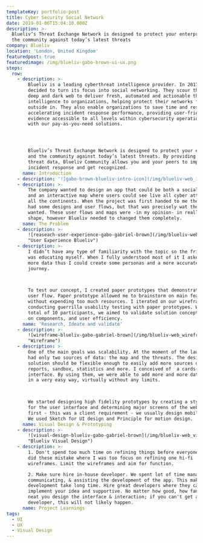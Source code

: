 ```yaml
---
templateKey: portfolio-post
title: Cyber Security Social Network
date: 2019-01-06T15:04:10.000Z
description: >-
  Blueliv’s Threat Exchange Network is designed to protect your enterprise and
  the community against today’s latest threats
company: Blueliv
location: 'London, United Kingdom'
featuredpost: true
featuredimage: /img/blueliv-gabo-brown-ui-ux.png
steps:
  row:
    - description: >-
        Blueliv is a leading cyberthreat intelligence provider. In 2017 they
        decided to turn its focus into social networking. They scour the open,
        deep and dark web to deliver fresh, automated and actionable threat
        intelligence to organizations, helping protect their networks from the
        outside in. They also enable organizations to save time and resources by
        accelerating incident response performance, providing user-friendly
        evidence accessible to all levels within cybersecurity operations teams
        with our pay-as-you-need solutions.




        Blueliv’s Threat Exchange Network is designed to protect your enterprise
        and the community against today’s latest threats. By providing expert
        threat data, Blueliv Community allows you and your peers to improve
        incident response and get recognized.
      name: Introduction
    - description: '![gabo-brown-blueliv-intro-icon](/img/blueliv-web_intro.png "intro")'
    - description: >-
        The company wanted to design an app that could be both a social network
        and an interactive map where users could see live all cyber attacks in
        all the continents. When the project was first handed to me they already
        had some designs and user flows, but that was precisely wat they DID NOT
        wanted. These user flows and maps were -in my opinion- in really good
        shape, however Blueliv needed to changed them completely.
      name: The Problem
    - description: >-
        ![reaseach-user-experience-gabo-gabriel-brown](/img/blueliv-web_solving-the-problem.png
        "User Experience Blueliv")
    - description: >-
        I didn’t have any type of familiarity with the topic so the frist step
        was educating myself. When I fully understood most of it I asked them
        more data thus I could create some personas and a more accurate user
        journey.

         

        To test our concept, I created paper prototypes that demonstrate key
        user flow. Paper prototype allowed me to brainstorm on main features
        without expending too much resources. I iterated on our wireframe by
        conducting guerrilla usability testing with paper prototypes. With the
        total of 10 participants, we aimed to validate solution concept, clarity
        on components, and user efficiency.
      name: 'Research, Ideate and validate'
    - description: >-
        ![wireframe-blueliv-gabo-gabriel-brown](/img/blueliv-web_wireframing.png
        "Wireframe")
    - description: >-
        One of the main goals was scalability. At the moment of the launch, we
        had only two sources of data: the map and the threats. The design
        solution should be flexible enough to easily add more sources of data:
        reports, sandbox, statistics and more. I conceived of  a cards-based
        interface. By using them, we were able to add more and more data sources
        in a very easy way, virtually without any limits.

         

        We started designing high fidelity prototypes by creating a style guide
        for the user interface and determining major screens of the website
        first - this was a client requirement - we usually design mobile first.
        We used Sketch for UI design and Principle for motion design.
      name: Visual Design & Prototyping
    - description: >-
        ![visual-design-blueliv-gabo-gabriel-brown](/img/blueliv-web_visual-design.png
        "Blueliv Visual Design")
    - description: >-
        1. Don't spend too much time on refining things before everyone agree. I
        did these mistake where I was too focus on refining one hi-fi
        wireframes. Limit the wireframes and aim for function.

        2. Make sure hire in-house developer. We spent lot of time managing,
        communicating, & assisting the development of the app. This make the
        development take long time. Hire great developers where they can
        implement your idea and supportive. No matter how good, how fancy, how
        neat you design the interface & interaction; if you can't get a good
        developer, this will not likely happen.
      name: Project Learnings
tags:
  - UI
  - UX
  - Visual Design
---
```


